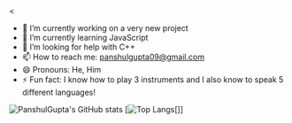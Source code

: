 
<

- 🔭 I’m currently working on a very new project
- 🌱 I’m currently learning JavaScript 
- 🤔 I’m looking for help with C++
- 📫 How to reach me: panshulgupta09@gmail.com 
- 😄 Pronouns: He, Him
- ⚡ Fun fact: I know how to play 3 instruments and I also know to speak 5 different languages!

>
![PanshulGupta's GitHub stats](https://github-readme-stats.vercel.app/api?username=Panshul&show_icons=false&theme=extra_compact)
[![Top Langs](https://github-readme-stats.vercel.app/api/top-langs/?username=PanshulGupta&layout=radical)[]]


